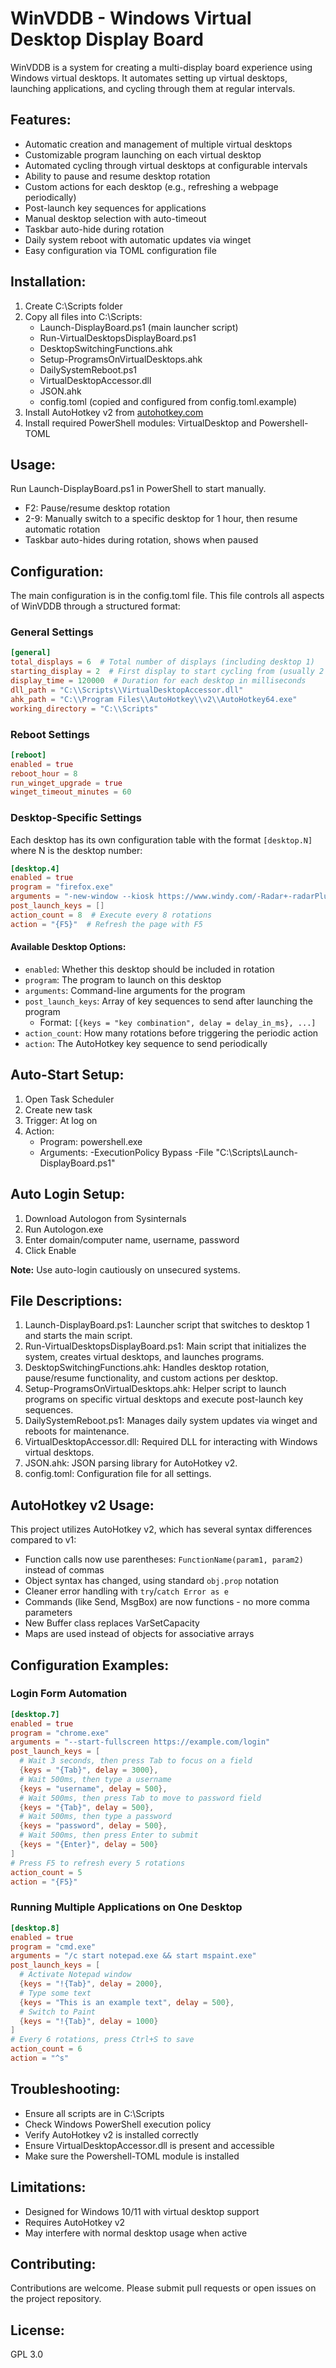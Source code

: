 # WinVDDB - Windows Virtual Desktop Display Board

WinVDDB is a system for creating a multi-display board experience using
Windows virtual desktops. It automates setting up virtual desktops,
launching applications, and cycling through them at regular intervals.

## Features:

-   Automatic creation and management of multiple virtual desktops
-   Customizable program launching on each virtual desktop
-   Automated cycling through virtual desktops at configurable intervals
-   Ability to pause and resume desktop rotation
-   Custom actions for each desktop (e.g., refreshing a webpage
    periodically)
-   Post-launch key sequences for applications
-   Manual desktop selection with auto-timeout
-   Taskbar auto-hide during rotation
-   Daily system reboot with automatic updates via winget
-   Easy configuration via TOML configuration file

## Installation:

1.  Create C:\Scripts folder
2.  Copy all files into C:\Scripts:
    -   Launch-DisplayBoard.ps1 (main launcher script)
    -   Run-VirtualDesktopsDisplayBoard.ps1
    -   DesktopSwitchingFunctions.ahk
    -   Setup-ProgramsOnVirtualDesktops.ahk
    -   DailySystemReboot.ps1
    -   VirtualDesktopAccessor.dll
    -   JSON.ahk
    -   config.toml (copied and configured from config.toml.example)
3.  Install AutoHotkey v2 from
    [autohotkey.com](https://www.autohotkey.com)
4.  Install required PowerShell modules: VirtualDesktop and Powershell-TOML

## Usage:

Run Launch-DisplayBoard.ps1 in PowerShell to start manually.

-   F2: Pause/resume desktop rotation
-   2-9: Manually switch to a specific desktop for 1 hour, then resume
    automatic rotation
-   Taskbar auto-hides during rotation, shows when paused

## Configuration:

The main configuration is in the config.toml file. This file controls all aspects of WinVDDB through a structured format:

### General Settings
```toml
[general]
total_displays = 6  # Total number of displays (including desktop 1)
starting_display = 2  # First display to start cycling from (usually 2 to skip desktop 1)
display_time = 120000  # Duration for each desktop in milliseconds
dll_path = "C:\\Scripts\\VirtualDesktopAccessor.dll"
ahk_path = "C:\\Program Files\\AutoHotkey\\v2\\AutoHotkey64.exe"
working_directory = "C:\\Scripts"
```

### Reboot Settings
```toml
[reboot]
enabled = true
reboot_hour = 8
run_winget_upgrade = true
winget_timeout_minutes = 60
```

### Desktop-Specific Settings
Each desktop has its own configuration table with the format `[desktop.N]` where N is the desktop number:

```toml
[desktop.4]
enabled = true
program = "firefox.exe"
arguments = "-new-window --kiosk https://www.windy.com/-Radar+-radarPlus"
post_launch_keys = []
action_count = 8  # Execute every 8 rotations
action = "{F5}"  # Refresh the page with F5
```

#### Available Desktop Options:
- `enabled`: Whether this desktop should be included in rotation
- `program`: The program to launch on this desktop
- `arguments`: Command-line arguments for the program
- `post_launch_keys`: Array of key sequences to send after launching the program
  - Format: `[{keys = "key combination", delay = delay_in_ms}, ...]`
- `action_count`: How many rotations before triggering the periodic action
- `action`: The AutoHotkey key sequence to send periodically

## Auto-Start Setup:

1.  Open Task Scheduler
2.  Create new task
3.  Trigger: At log on
4.  Action:
    -   Program: powershell.exe
    -   Arguments: -ExecutionPolicy Bypass -File
        "C:\Scripts\Launch-DisplayBoard.ps1"

## Auto Login Setup:

1.  Download Autologon from Sysinternals
2.  Run Autologon.exe
3.  Enter domain/computer name, username, password
4.  Click Enable

**Note:** Use auto-login cautiously on unsecured systems.

## File Descriptions:

1.  Launch-DisplayBoard.ps1: Launcher script that switches to desktop 1
    and starts the main script.
2.  Run-VirtualDesktopsDisplayBoard.ps1: Main script that initializes
    the system, creates virtual desktops, and launches programs.
3.  DesktopSwitchingFunctions.ahk: Handles desktop rotation,
    pause/resume functionality, and custom actions per desktop.
4.  Setup-ProgramsOnVirtualDesktops.ahk: Helper script to launch
    programs on specific virtual desktops and execute post-launch key
    sequences.
5.  DailySystemReboot.ps1: Manages daily system updates via winget and
    reboots for maintenance.
6.  VirtualDesktopAccessor.dll: Required DLL for interacting with
    Windows virtual desktops.
7.  JSON.ahk: JSON parsing library for AutoHotkey v2.
8.  config.toml: Configuration file for all settings.

## AutoHotkey v2 Usage:

This project utilizes AutoHotkey v2, which has several syntax differences compared to v1:

- Function calls now use parentheses: `FunctionName(param1, param2)` instead of commas
- Object syntax has changed, using standard `obj.prop` notation
- Cleaner error handling with `try`/`catch Error as e`
- Commands (like Send, MsgBox) are now functions - no more comma parameters
- New Buffer class replaces VarSetCapacity
- Maps are used instead of objects for associative arrays

## Configuration Examples:

### Login Form Automation
```toml
[desktop.7]
enabled = true
program = "chrome.exe"
arguments = "--start-fullscreen https://example.com/login"
post_launch_keys = [
  # Wait 3 seconds, then press Tab to focus on a field
  {keys = "{Tab}", delay = 3000},
  # Wait 500ms, then type a username
  {keys = "username", delay = 500},
  # Wait 500ms, then press Tab to move to password field
  {keys = "{Tab}", delay = 500},
  # Wait 500ms, then type a password
  {keys = "password", delay = 500},
  # Wait 500ms, then press Enter to submit
  {keys = "{Enter}", delay = 500}
]
# Press F5 to refresh every 5 rotations
action_count = 5
action = "{F5}"
```

### Running Multiple Applications on One Desktop
```toml
[desktop.8]
enabled = true
program = "cmd.exe"
arguments = "/c start notepad.exe && start mspaint.exe"
post_launch_keys = [
  # Activate Notepad window
  {keys = "!{Tab}", delay = 2000},
  # Type some text
  {keys = "This is an example text", delay = 500},
  # Switch to Paint
  {keys = "!{Tab}", delay = 1000}
]
# Every 6 rotations, press Ctrl+S to save
action_count = 6
action = "^s"
```

## Troubleshooting:

-   Ensure all scripts are in C:\Scripts
-   Check Windows PowerShell execution policy
-   Verify AutoHotkey v2 is installed correctly
-   Ensure VirtualDesktopAccessor.dll is present and accessible
-   Make sure the Powershell-TOML module is installed

## Limitations:

-   Designed for Windows 10/11 with virtual desktop support
-   Requires AutoHotkey v2
-   May interfere with normal desktop usage when active

## Contributing:

Contributions are welcome. Please submit pull requests or open issues on
the project repository.

## License:

GPL 3.0